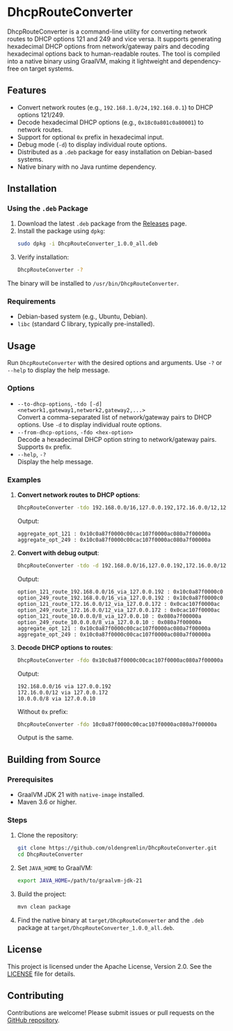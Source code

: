 # DhcpRouteConverter

DhcpRouteConverter is a command-line utility for converting network routes to DHCP options 121 and 249 and vice versa. It supports generating hexadecimal DHCP options from network/gateway pairs and decoding hexadecimal options back to human-readable routes. The tool is compiled into a native binary using GraalVM, making it lightweight and dependency-free on target systems.

## Features

- Convert network routes (e.g., `192.168.1.0/24,192.168.0.1`) to DHCP options 121/249.
- Decode hexadecimal DHCP options (e.g., `0x18c0a801c0a80001`) to network routes.
- Support for optional `0x` prefix in hexadecimal input.
- Debug mode (`-d`) to display individual route options.
- Distributed as a `.deb` package for easy installation on Debian-based systems.
- Native binary with no Java runtime dependency.

## Installation

### Using the `.deb` Package

1. Download the latest `.deb` package from the [Releases](https://github.com/oldengremlin/DhcpRouteConverter/releases) page.
2. Install the package using `dpkg`:
   ```bash
   sudo dpkg -i DhcpRouteConverter_1.0.0_all.deb
   ```
3. Verify installation:
   ```bash
   DhcpRouteConverter -?
   ```

The binary will be installed to `/usr/bin/DhcpRouteConverter`.

### Requirements

- Debian-based system (e.g., Ubuntu, Debian).
- `libc` (standard C library, typically pre-installed).

## Usage

Run `DhcpRouteConverter` with the desired options and arguments. Use `-?` or `--help` to display the help message.

### Options

- `--to-dhcp-options`, `-tdo [-d] <network1,gateway1,network2,gateway2,...>`  
  Convert a comma-separated list of network/gateway pairs to DHCP options. Use `-d` to display individual route options.
- `--from-dhcp-options`, `-fdo <hex-option>`  
  Decode a hexadecimal DHCP option string to network/gateway pairs. Supports `0x` prefix.
- `--help`, `-?`  
  Display the help message.

### Examples

1. **Convert network routes to DHCP options**:
   ```bash
   DhcpRouteConverter -tdo 192.168.0.0/16,127.0.0.192,172.16.0.0/12,127.0.0.172,10.0.0.0/8,127.0.0.10
   ```
   Output:
   ```
   aggregate_opt_121 : 0x10c0a87f0000c00cac107f0000ac080a7f00000a
   aggregate_opt_249 : 0x10c0a87f0000c00cac107f0000ac080a7f00000a
   ```

2. **Convert with debug output**:
   ```bash
   DhcpRouteConverter -tdo -d 192.168.0.0/16,127.0.0.192,172.16.0.0/12,127.0.0.172,10.0.0.0/8,127.0.0.10
   ```
   Output:
   ```
   option_121_route_192.168.0.0/16_via_127.0.0.192 : 0x10c0a87f0000c0
   option_249_route_192.168.0.0/16_via_127.0.0.192 : 0x10c0a87f0000c0
   option_121_route_172.16.0.0/12_via_127.0.0.172 : 0x0cac107f0000ac
   option_249_route_172.16.0.0/12_via_127.0.0.172 : 0x0cac107f0000ac
   option_121_route_10.0.0.0/8_via_127.0.0.10 : 0x080a7f00000a
   option_249_route_10.0.0.0/8_via_127.0.0.10 : 0x080a7f00000a
   aggregate_opt_121 : 0x10c0a87f0000c00cac107f0000ac080a7f00000a
   aggregate_opt_249 : 0x10c0a87f0000c00cac107f0000ac080a7f00000a
   ```

3. **Decode DHCP options to routes**:
   ```bash
   DhcpRouteConverter -fdo 0x10c0a87f0000c00cac107f0000ac080a7f00000a
   ```
   Output:
   ```
   192.168.0.0/16 via 127.0.0.192
   172.16.0.0/12 via 127.0.0.172
   10.0.0.0/8 via 127.0.0.10
   ```

   Without `0x` prefix:
   ```bash
   DhcpRouteConverter -fdo 10c0a87f0000c00cac107f0000ac080a7f00000a
   ```
   Output is the same.

## Building from Source

### Prerequisites

- GraalVM JDK 21 with `native-image` installed.
- Maven 3.6 or higher.

### Steps

1. Clone the repository:
   ```bash
   git clone https://github.com/oldengremlin/DhcpRouteConverter.git
   cd DhcpRouteConverter
   ```

2. Set `JAVA_HOME` to GraalVM:
   ```bash
   export JAVA_HOME=/path/to/graalvm-jdk-21
   ```

3. Build the project:
   ```bash
   mvn clean package
   ```

4. Find the native binary at `target/DhcpRouteConverter` and the `.deb` package at `target/DhcpRouteConverter_1.0.0_all.deb`.

## License

This project is licensed under the Apache License, Version 2.0. See the [LICENSE](LICENSE) file for details.

## Contributing

Contributions are welcome! Please submit issues or pull requests on the [GitHub repository](https://github.com/oldengremlin/DhcpRouteConverter).
